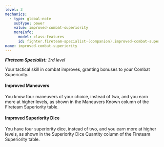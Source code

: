 ```yaml
---
level: 3
mechanics:
  - type: global-note
    subType: power
    value: improved-combat-superiority
    moreInfo:
      model: class-features
      id: fighter.fireteam-specialist-(companion).improved-combat-superiority
name: improved-combat-superiority
---
```

_**Fireteam Specialist:** 3rd level_
Your tactical skill in combat improves, granting bonuses to your Combat Superiority.
#### Improved Maneuvers 
You know four maneuvers of your choice, instead of two, and you earn more at higher levels, as shown in the Maneuvers Known column of the Fireteam Superiority table.
#### Improved Superiority Dice
You have four superiority dice, instead of two, and you earn more at higher levels, as shown in the Superiority Dice Quantity column of the Fireteam Superiority table.